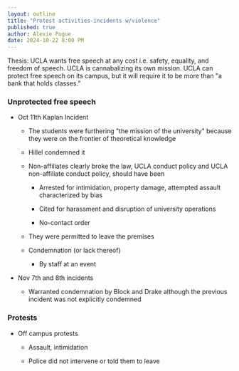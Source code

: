 ```yaml
---
layout: outline
title: "Protest activities-incidents w/violence"
published: true
author: Alexie Pogue
date: 2024-10-22 8:00 PM
---
```


Thesis: UCLA wants free speech at any cost i.e. safety, equality, and freedom of speech. UCLA is cannabalizing its own mission. UCLA can protect free speech on its campus, but it will require it to be more than "a bank that holds classes."





### Unprotected free speech 

- Oct 11th Kaplan Incident

	- The students were furthering "the mission of the university" because they were on the frontier of theoretical knowledge 

	- Hillel condemned it 

	- Non-affiliates clearly broke the law, UCLA conduct policy and UCLA non-affiliate conduct policy, should have been

		- Arrested for intimidation, property damage, attempted assault characterized by bias 

		- Cited for harassment and disruption of university operations

		- No-contact order 

	- They were permitted to leave the premises 

	- Condemnation (or lack thereof)

		- By staff at an event

- Nov 7th and 8th incidents

	- Warranted condemnation by Block and Drake although the previous incident was not explicitly condemned 



### Protests 

- Off campus protests

	- Assault, intimidation

	- Police did not intervene or told them to leave








		














